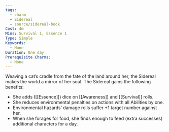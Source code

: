 ```yaml
---
tags:
  - charm
  - Sidereal
  - source/sidereal-book
Cost: 4m
Mins: Survival 1, Essence 1
Type: Simple
Keywords:
  - None
Duration: One day
Prerequisite Charms:
  - None
---
```

Weaving a cat’s cradle from the fate of the land around her, the Sidereal makes the world a mirror of her soul. The Sidereal gains the following benefits: 
-  She adds ([[Essence]]) dice on [[Awareness]] and [[Survival]] rolls. 
-  She reduces environmental penalties on actions with all Abilities by one. 
-  Environmental hazards’ damage rolls suffer +1 target number against her. 
-  When she forages for food, she finds enough to feed (extra successes) additional characters for a day.